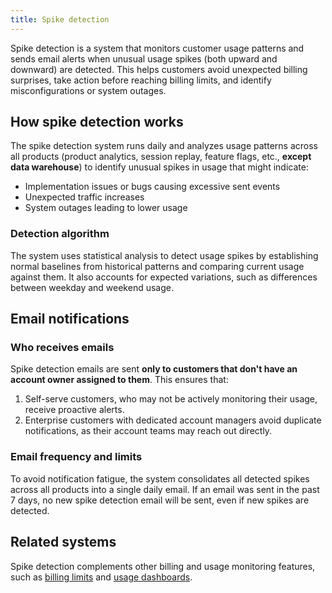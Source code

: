 ```yaml
---
title: Spike detection
---
```


Spike detection is a system that monitors customer usage patterns and sends email alerts when unusual usage spikes (both upward and downward) are detected. This helps customers avoid unexpected billing surprises, take action before reaching billing limits, and identify misconfigurations or system outages.

## How spike detection works

The spike detection system runs daily and analyzes usage patterns across all products (product analytics, session replay, feature flags, etc., **except data warehouse**) to identify unusual spikes in usage that might indicate:

- Implementation issues or bugs causing excessive sent events
- Unexpected traffic increases
- System outages leading to lower usage

### Detection algorithm

The system uses statistical analysis to detect usage spikes by establishing normal baselines from historical patterns and comparing current usage against them. It also accounts for expected variations, such as differences between weekday and weekend usage.

## Email notifications

### Who receives emails

Spike detection emails are sent **only to customers that don't have an account owner assigned to them**. This ensures that:

1. Self-serve customers, who may not be actively monitoring their usage, receive proactive alerts.
2. Enterprise customers with dedicated account managers avoid duplicate notifications, as their account teams may reach out directly.

### Email frequency and limits

To avoid notification fatigue, the system consolidates all detected spikes across all products into a single daily email. If an email was sent in the past 7 days, no new spike detection email will be sent, even if new spikes are detected.

## Related systems

Spike detection complements other billing and usage monitoring features, such as [billing limits](/docs/billing/limits-alerts) and [usage dashboards](/templates/posthog-billable-usage).